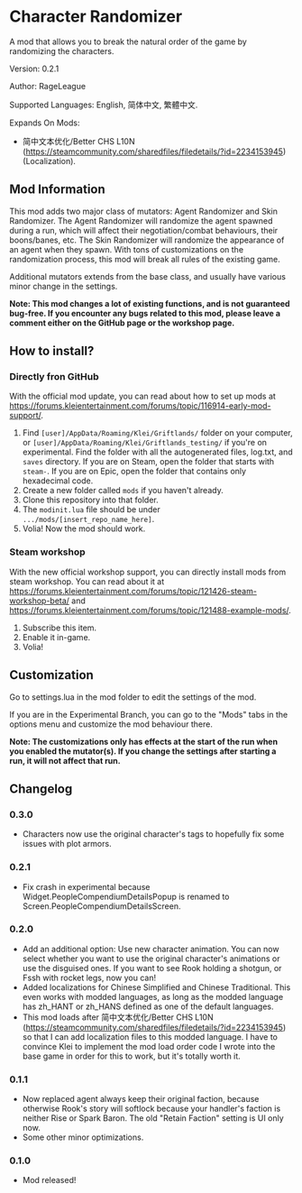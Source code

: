 # Character Randomizer

A mod that allows you to break the natural order of the game by randomizing the characters.

Version: 0.2.1

Author: RageLeague

Supported Languages: English, 简体中文, 繁體中文.

Expands On Mods:

* 简中文本优化/Better CHS L10N (https://steamcommunity.com/sharedfiles/filedetails/?id=2234153945) (Localization).

## Mod Information

This mod adds two major class of mutators: Agent Randomizer and Skin Randomizer. The Agent Randomizer will randomize the agent spawned during a run, which will affect their negotiation/combat behaviours, their boons/banes, etc. The Skin Randomizer will randomize the appearance of an agent when they spawn. With tons of customizations on the randomization process, this mod will break all rules of the existing game.

Additional mutators extends from the base class, and usually have various minor change in the settings.

**Note: This mod changes a lot of existing functions, and is not guaranteed bug-free. If you encounter any bugs related to this mod, please leave a comment either on the GitHub page or the workshop page.**

## How to install?

### Directly fron GitHub

With the official mod update, you can read about how to set up mods at https://forums.kleientertainment.com/forums/topic/116914-early-mod-support/.

1. Find `[user]/AppData/Roaming/Klei/Griftlands/` folder on your computer, or `[user]/AppData/Roaming/Klei/Griftlands_testing/` if you're on experimental. Find the folder with all the autogenerated files, log.txt, and `saves` directory. If you are on Steam, open the folder that starts with `steam-`. If you are on Epic, open the folder that contains only hexadecimal code.
2. Create a new folder called `mods` if you haven't already.
3. Clone this repository into that folder.
4. The `modinit.lua` file should be under `.../mods/[insert_repo_name_here]`.
5. Volia! Now the mod should work.

### Steam workshop

With the new official workshop support, you can directly install mods from steam workshop. You can read about it at https://forums.kleientertainment.com/forums/topic/121426-steam-workshop-beta/ and https://forums.kleientertainment.com/forums/topic/121488-example-mods/.

1. Subscribe this item.
2. Enable it in-game.
3. Volia!

## Customization

Go to settings.lua in the mod folder to edit the settings of the mod.

If you are in the Experimental Branch, you can go to the "Mods" tabs in the options menu and customize the mod behaviour there.

**Note: The customizations only has effects at the start of the run when you enabled the mutator(s). If you change the settings after starting a run, it will not affect that run.**

## Changelog

### 0.3.0

* Characters now use the original character's tags to hopefully fix some issues with plot armors.

### 0.2.1

* Fix crash in experimental because Widget.PeopleCompendiumDetailsPopup is renamed to Screen.PeopleCompendiumDetailsScreen.

### 0.2.0

* Add an additional option: Use new character animation. You can now select whether you want to use the original character's animations or use the disguised ones. If you want to see Rook holding a shotgun, or Fssh with rocket legs, now you can!
* Added localizations for Chinese Simplified and Chinese Traditional. This even works with modded languages, as long as the modded language has zh_HANT or zh_HANS defined as one of the default languages.
* This mod loads after 简中文本优化/Better CHS L10N (https://steamcommunity.com/sharedfiles/filedetails/?id=2234153945) so that I can add localization files to this modded language. I have to convince Klei to implement the mod load order code I wrote into the base game in order for this to work, but it's totally worth it.

### 0.1.1

* Now replaced agent always keep their original faction, because otherwise Rook's story will softlock because your handler's faction is neither Rise or Spark Baron. The old "Retain Faction" setting is UI only now.
* Some other minor optimizations.

### 0.1.0

* Mod released!
